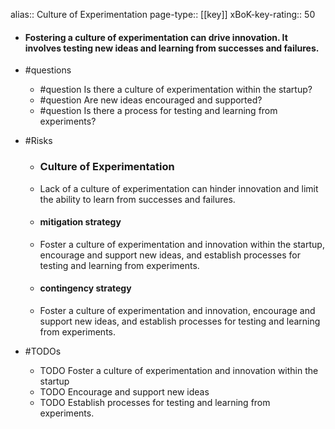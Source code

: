 alias:: Culture of Experimentation
page-type:: [[key]]
xBoK-key-rating:: 50
- #### Fostering a culture of experimentation can drive innovation. It involves testing new ideas and learning from successes and failures.
- #questions
  - #question Is there a culture of experimentation within the startup?
  - #question Are new ideas encouraged and supported?
  - #question Is there a process for testing and learning from experiments?
- #Risks

  - ### Culture of Experimentation
  - Lack of a culture of experimentation can hinder innovation and limit the ability to learn from successes and failures.
  - #### mitigation strategy
  - Foster a culture of experimentation and innovation within the startup, encourage and support new ideas, and establish processes for testing and learning from experiments.
  - #### contingency strategy
  - Foster a culture of experimentation and innovation, encourage and support new ideas, and establish processes for testing and learning from experiments.
- #TODOs
  - TODO Foster a culture of experimentation and innovation within the startup
  - TODO  Encourage and support new ideas
  - TODO  Establish processes for testing and learning from experiments.


